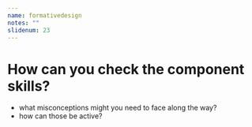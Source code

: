 ```yaml
---
name: formativedesign
notes: ""
slidenum: 23
---
```

# How can you check the component skills?
- what misconceptions might you need to face along the way?
- how can those be active?